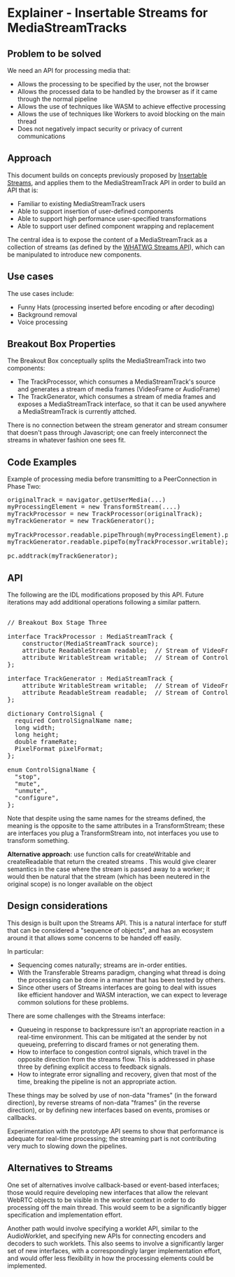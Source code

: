 # Explainer - Insertable Streams for MediaStreamTracks

## Problem to be solved

We need an API for processing media that:
* Allows the processing to be specified by the user, not the browser
* Allows the processed data to be handled by the browser as if it came through
  the normal pipeline
* Allows the use of techniques like WASM to achieve effective processing
* Allows the use of techniques like Workers to avoid blocking on the main thread
* Does not negatively impact security or privacy of current communications


## Approach

This document builds on concepts previously proposed by
[Insertable Streams](https://w3c.github.io/webrtc-insertable-streams/), and applies them to the
MediaStreamTrack API in order to build an API that is:

* Familiar to existing MediaStreamTrack users
* Able to support insertion of user-defined components
* Able to support high performance user-specified transformations
* Able to support user defined component wrapping and replacement

The central idea is to expose the content of a MediaStreamTrack as a collection of
streams (as defined by the [WHATWG Streams API](https://streams.spec.whatwg.org/)),
which can be manipulated to introduce new components.


## Use cases

The use cases include:

* Funny Hats (processing inserted before encoding or after decoding)
* Background removal
* Voice processing

## Breakout Box Properties

The Breakout Box conceptually splits the MediaStreamTrack into two components:
* The TrackProcessor, which consumes a MediaStreamTrack's source and generates a stream of
media frames (VideoFrame or AudioFrame)
* The TrackGenerator, which consumes a stream of media frames and exposes a MediaStreamTrack
interface, so that it can be used anywhere a MediaStreamTrack is currently attched.

There is no connection between the stream generator and stream consumer that doesn't pass
through Javascript; one can freely interconnect the streams in whatever fashion one
sees fit.

## Code Examples

Example of processing media before transmitting to a PeerConnection in Phase Two:
<pre>
originalTrack = navigator.getUserMedia(...)
myProcessingElement = new TransformStream(....)
myTrackProcessor = new TrackProcessor(originalTrack);
myTrackGenerator = new TrackGenerator();

myTrackProcessor.readable.pipeThrough(myProcessingElement).pipeTo(myTrackGenerator.writable);
myTrackGenerator.readable.pipeTo(myTrackProcessor.writable);

pc.addtrack(myTrackGenerator);
</pre>

## API

The following are the IDL modifications proposed by this API.
Future iterations may add additional operations following a similar pattern.

<pre>

// Breakout Box Stage Three

interface TrackProcessor : MediaStreamTrack {
    constructor(MediaStreamTrack source);
    attribute ReadableStream readable;  // Stream of VideoFrame or AudioFrame
    attribute WritableStream writable;  // Stream of ControlSignal
};

interface TrackGenerator : MediaStreamTrack {
    attribute WritableStream writable;  // Stream of VideoFrame or AudioFrame
    attribute ReadableStream readable;  // Stream of ControlSignal
};

dictionary ControlSignal {
  required ControlSignalName name;
  long width;
  long height;
  double frameRate;
  PixelFormat pixelFormat;
};

enum ControlSignalName {
  "stop",
  "mute",
  "unmute",
  "configure",
};
</pre>

Note that despite using the same names for the streams defined, the meaning is the opposite
to the same attributes in a TransformStream; these are interfaces you plug a TransformStream
into, not interfaces you use to transform something.

<b>Alternative approach</b>: use function calls for createWritable and createReadable that return
the created streams
.
This would give clearer semantics in the case where the stream is passed away to a worker; it
would then be natural that the stream (which has been neutered in the original scope) is no
longer available on the object

## Design considerations ##

This design is built upon the Streams API. This is a natural interface
for stuff that can be considered a "sequence of objects", and has an ecosystem
around it that allows some concerns to be handed off easily.

In particular:

* Sequencing comes naturally; streams are in-order entities.
* With the Transferable Streams paradigm, changing what thread is doing
  the processing can be done in a manner that has been tested by others.
* Since other users of Streams interfaces are going to deal with issues
  like efficient handover and WASM interaction, we can expect to leverage
  common solutions for these problems.

There are some challenges with the Streams interface:

* Queueing in response to backpressure isn't an appropriate reaction in a
  real-time environment. This can be mitigated at the sender by not queueing,
  preferring to discard frames or not generating them.
* How to interface to congestion control signals, which travel in the
  opposite direction from the streams flow. This is addressed in phase three
  by defining explicit access to feedback signals.
* How to integrate error signalling and recovery, given that most of the
  time, breaking the pipeline is not an appropriate action.
  
These things may be solved by use of non-data "frames" (in the forward direction),
by reverse streams of non-data "frames" (in the reverse direction), or by defining
new interfaces based on events, promises or callbacks.

Experimentation with the prototype API seems to show that performance is
adequate for real-time processing; the streaming part is not contributing
very much to slowing down the pipelines.

## Alternatives to Streams ##
One set of alternatives involve callback-based or event-based interfaces; those
would require developing new interfaces that allow the relevant WebRTC
objects to be visible in the worker context in order to do processing off
the main thread. This would seem to be a significantly bigger specification
and implementation effort.

Another path would involve specifying a worklet API, similar to the AudioWorklet,
and specifying new APIs for connecting encoders and decoders to such worklets.
This also seems to involve a significantly larger set of new interfaces, with a
correspondingly larger implementation effort, and would offer less flexibility
in how the processing elements could be implemented.





